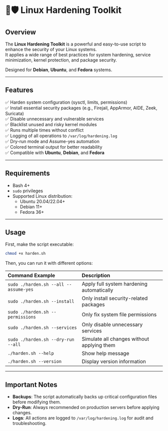 # 🐧🛡️ Linux Hardening Toolkit

## Overview

The **Linux Hardening Toolkit** is a powerful and easy-to-use script to enhance the security of your Linux systems.  
It applies a wide range of best practices for system hardening, service minimization, kernel protection, and package security.

Designed for **Debian**, **Ubuntu**, and **Fedora** systems.

---

## Features

✅ Harden system configuration (sysctl, limits, permissions)  
✅ Install essential security packages (e.g., Firejail, AppArmor, AIDE, Zeek, Suricata)  
✅ Disable unnecessary and vulnerable services  
✅ Blacklist unused and risky kernel modules  
✅ Runs multiple times without conflict  
✅ Logging of all operations to `/var/log/hardening.log`  
✅ Dry-run mode and Assume-yes automation  
✅ Colored terminal output for better readability  
✅ Compatible with **Ubuntu**, **Debian**, and **Fedora**

---

## Requirements

- Bash 4+
- `sudo` privileges
- Supported Linux distribution:
  - Ubuntu 20.04/22.04+
  - Debian 11+
  - Fedora 36+

---

## Usage

First, make the script executable:

```bash
chmod +x harden.sh
```

Then, you can run it with different options:

| Command Example | Description |
|:---|:---|
| `sudo ./harden.sh --all --assume-yes` | Apply full system hardening automatically |
| `sudo ./harden.sh --install` | Only install security-related packages |
| `sudo ./harden.sh --permissions` | Only fix system file permissions |
| `sudo ./harden.sh --services` | Only disable unnecessary services |
| `sudo ./harden.sh --dry-run --all` | Simulate all changes without applying them |
| `./harden.sh --help` | Show help message |
| `./harden.sh --version` | Display version information |

---

## Important Notes

- **Backups**: The script automatically backs up critical configuration files before modifying them.
- **Dry-Run**: Always recommended on production servers before applying changes.
- **Logs**: All actions are logged to `/var/log/hardening.log` for audit and troubleshooting.
